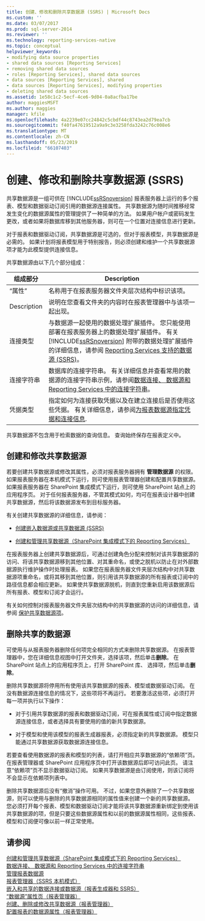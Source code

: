 ```yaml
---
title: 创建、修改和删除共享数据源 (SSRS) | Microsoft Docs
ms.custom: ''
ms.date: 03/07/2017
ms.prod: sql-server-2014
ms.reviewer: ''
ms.technology: reporting-services-native
ms.topic: conceptual
helpviewer_keywords:
- modifying data source properties
- shared data sources [Reporting Services]
- removing shared data sources
- roles [Reporting Services], shared data sources
- data sources [Reporting Services], shared
- data sources [Reporting Services], modifying properties
- deleting shared data sources
ms.assetid: 1e58c1c2-5ecf-4ce6-9d04-0a8acfba17be
author: maggiesMSFT
ms.author: maggies
manager: kfile
ms.openlocfilehash: 4a2239e07cc24842c5cbdf44c8743ea2d79ea7cb
ms.sourcegitcommit: f40fa47619512a9a9c3e3258fda3242c76c008e6
ms.translationtype: MT
ms.contentlocale: zh-CN
ms.lasthandoff: 05/23/2019
ms.locfileid: "66107403"
---
```

# <a name="create-modify-and-delete-shared-data-sources-ssrs"></a>创建、修改和删除共享数据源 (SSRS)
  共享数据源是一组可供在 [!INCLUDE[ssRSnoversion](../../includes/ssrsnoversion-md.md)] 报表服务器上运行的多个报表、模型和数据驱动订阅引用的数据源连接属性。 共享数据源为随时间推移经常发生变化的数据源属性的管理提供了一种简单的方法。 如果用户帐户或密码发生更改，或者如果将数据库移到其他服务器，则可在一个位置对连接信息进行更新。  
  
 对于报表和数据驱动订阅，共享数据源是可选的，但对于报表模型，共享数据源是必需的。 如果计划将报表模型用于特别报告，则必须创建和维护一个共享数据源项才能为此模型提供连接信息。  
  
 共享数据源由以下几个部分组成：  
  
|组成部分|Description|  
|----------|-----------------|  
|“属性”|名称用于在报表服务器文件夹层次结构中标识该项。|  
|Description|说明在您查看文件夹的内容时在报表管理器中与该项一起出现。|  
|连接类型|与数据源一起使用的数据处理扩展插件。 您只能使用部署在报表服务器上的数据处理扩展插件。 有关 [!INCLUDE[ssRSnoversion](../../includes/ssrsnoversion-md.md)] 附带的数据处理扩展插件的详细信息，请参阅 [Reporting Services 支持的数据源 (SSRS)](../create-deploy-and-manage-mobile-and-paginated-reports.md)。|  
|连接字符串|数据库的连接字符串。 有关详细信息并查看常用的数据源的连接字符串示例，请参阅[数据连接、 数据源和 Reporting Services 中的连接字符串](../data-connections-data-sources-and-connection-strings-in-reporting-services.md)。|  
|凭据类型|指定如何为连接获取凭据以及在建立连接后是否使用这些凭据。 有关详细信息，请参阅[为报表数据源指定凭据和连接信息](../../integration-services/connection-manager/data-sources.md).|  
  
 共享数据源不包含用于检索数据的查询信息。 查询始终保存在报表定义中。  
  
## <a name="creating-and-modifying-a-shared-data-source"></a>创建和修改共享数据源  
 若要创建共享数据源或修改其属性，必须对报表服务器拥有 **管理数据源** 的权限。 如果报表服务器在本机模式下运行，则可使用报表管理器创建和配置共享数据源。 如果报表服务器在 SharePoint 集成模式下运行，则可使用 SharePoint 站点上的应用程序页。 对于任何报表服务器，不管其模式如何，均可在报表设计器中创建共享数据源，然后将该数据源发布到目标服务器。  
  
 有关创建共享数据源的详细信息，请参阅：  
  
-   [创建嵌入数据源或共享数据源 (SSRS)](../create-an-embedded-or-shared-data-source-ssrs.md)  
  
-   [创建和管理共享数据源（SharePoint 集成模式下的 Reporting Services）](../create-manage-shared-data-sources-reporting-services-sharepoint-integrated-mode.md)  
  
 在报表服务器上创建共享数据源后，可通过创建角色分配来控制对该共享数据源的访问、将该共享数据源移到其他位置、对其重命名，或使之脱机以防止在对外部数据源执行维护操作时处理报表。 如果您在报表服务器文件夹层次结构中对共享数据源项重命名，或将其移到其他位置，则引用该共享数据源的所有报表或订阅中的路径信息都会相应更新。 如果使共享数据源脱机，则直到您重新启用该数据源后所有报表、模型和订阅才会运行。  
  
 有关如何控制对报表服务器文件夹层次结构中的共享数据源的访问的详细信息，请参阅 [保护共享数据源项](../security/secure-shared-data-source-items.md)。  
  
## <a name="deleting-a-shared-data-source"></a>删除共享的数据源  
 可使用与从报表服务器删除任何项完全相同的方式来删除共享数据源。 在报表管理器中，您在详细信息视图中打开文件夹，选择该项，然后单击**删除**。 在 SharePoint 站点上的应用程序页上，打开 SharePoint 库、 选择项，然后单击**删除**。  
  
 删除共享数据源将停用所有使用该共享数据源的报表、模型或数据驱动订阅。 在没有数据源连接信息的情况下，这些项将不再运行。 若要激活这些项，必须打开每一项并执行以下操作：  
  
-   对于引用共享数据源的报表和数据驱动订阅，可在报表属性或订阅中指定数据源连接信息，或者选择具有要使用的值的新共享数据源。  
  
-   对于模型和使用该模型的报表生成器报表，必须指定新的共享数据源。 模型只能通过共享数据源获取数据源连接信息。  
  
 若要查看使用数据源的报表和模型的列表，请打开相应共享数据源的“依赖项”页。 在报表管理器或 SharePoint 应用程序页中打开该数据源后即可访问此页。 请注意“依赖项”页不显示数据驱动订阅。 如果共享数据源是由订阅使用，则该订阅将不会显示在依赖项列表中。  
  
 删除共享数据源后没有“撤消”操作可用。 不过，如果您意外删除了一个共享数据源，则可以使用与删除的共享数据源相同的属性值来创建一个新的共享数据源。 您必须打开每个报表、模型和数据驱动订阅才能将该共享数据源重新绑定到使用该共享数据源的项，但是只要这些数据源属性和以前的数据源属性相同，这些报表、模型和订阅便可像以前一样正常使用。  
  
## <a name="see-also"></a>请参阅  
 [创建和管理共享数据源（SharePoint 集成模式下的 Reporting Services）](../create-manage-shared-data-sources-reporting-services-sharepoint-integrated-mode.md)   
 [数据连接、 数据源和 Reporting Services 中的连接字符串](../data-connections-data-sources-and-connection-strings-in-reporting-services.md)   
 [管理报表数据源](manage-report-data-sources.md)   
 [报表管理器（SSRS 本机模式）](../report-manager-ssrs-native-mode.md)   
 [嵌入和共享的数据连接或数据源（报表生成器和 SSRS）](../embedded-and-shared-data-connections-or-data-sources-report-builder-and-ssrs.md)   
 [“数据源”属性页（报表管理器）](../data-sources-properties-page-report-manager.md)   
 [创建、删除或修改共享数据源（报表管理器）](../create-delete-or-modify-a-shared-data-source-report-manager.md)   
 [配置报表的数据源属性（报表管理器）](configure-data-source-properties-for-a-report-report-manager.md)  
  
  
